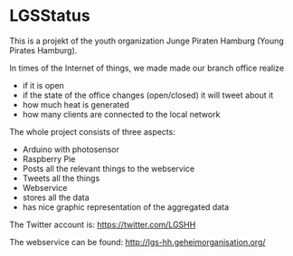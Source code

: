 LGSStatus
=========

This is a projekt of the youth organization Junge Piraten Hamburg (Young Pirates Hamburg).

In times of the Internet of things, we made made our branch office realize

* if it is open
* if the state of the office changes (open/closed) it will tweet about it
* how much heat is generated
* how many clients are connected to the local network

The whole project consists of three aspects:

* Arduino with photosensor
* Raspberry Pie
 * Posts all the relevant things to the webservice
 * Tweets all the things
* Webservice
 * stores all the data
 * has nice graphic representation of the aggregated data

The Twitter account is: https://twitter.com/LGSHH

The webservice can be found: http://lgs-hh.geheimorganisation.org/

